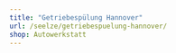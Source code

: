 ```yaml
---
title: "Getriebespülung Hannover"
url: /seelze/getriebespuelung-hannover/
shop: Autowerkstatt
---
```

